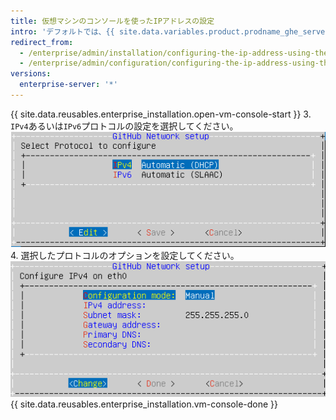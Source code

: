 ```yaml
---
title: 仮想マシンのコンソールを使ったIPアドレスの設定
intro: 'デフォルトでは、{{ site.data.variables.product.prodname_ghe_server }} は動的ホスト構成プロトコル (DHCP) を通じてネットワーク設定を取得します。 利用するプラットフォームでサポートされている場合、あるいはDHCPが利用できない場合、ネットワーク設定を仮想マシンのコンソールを使って設定することもできます。'
redirect_from:
  - /enterprise/admin/installation/configuring-the-ip-address-using-the-virtual-machine-console
  - /enterprise/admin/configuration/configuring-the-ip-address-using-the-virtual-machine-console
versions:
  enterprise-server: '*'
---
```


{{ site.data.reusables.enterprise_installation.open-vm-console-start }}
3. `IPv4`あるいは`IPv6`プロトコルの設定を選択してください。 ![IPv4 または IPv6 プロトコルを選択するためのオプション](/assets/images/enterprise/network-configuration/IPv4-or-IPv6-protocol.png)
4. 選択したプロトコルのオプションを設定してください。 ![IP プロトコルオプションのメニュー](/assets/images/enterprise/network-configuration/network-settings-selection.png)
{{ site.data.reusables.enterprise_installation.vm-console-done }}
